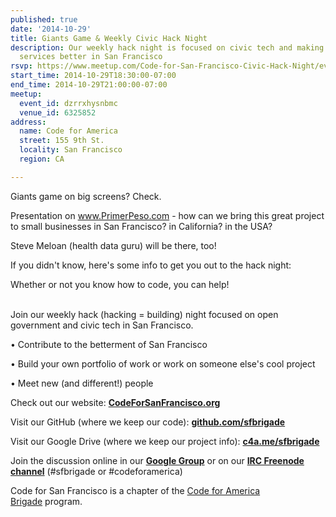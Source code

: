 ```yaml
---
published: true
date: '2014-10-29'
title: Giants Game & Weekly Civic Hack Night
description: Our weekly hack night is focused on civic tech and making government
  services better in San Francisco
rsvp: https://www.meetup.com/Code-for-San-Francisco-Civic-Hack-Night/events/201350442/
start_time: 2014-10-29T18:30:00-07:00
end_time: 2014-10-29T21:00:00-07:00
meetup:
  event_id: dzrrxhysnbmc
  venue_id: 6325852
address:
  name: Code for America
  street: 155 9th St.
  locality: San Francisco
  region: CA

---
```

<!-- imported via scripts/generate-events-from-meetup -->
<p>Giants game on big screens? Check. </p> <p>Presentation on <a href="http://www.PrimerPeso.com">www.PrimerPeso.com</a> - how can we bring this great project to small businesses in San Francisco? in California? in the USA?</p> <p>Steve Meloan (health data guru) will be there, too!</p> <p>


If you didn't know, here's some info to get you out to the hack night:</p> <p>Whether or not you know how to code, you can help! </p> <p><br/>Join our weekly hack (hacking = building) night focused on open government and civic tech in San Francisco. </p> <p>• Contribute to the betterment of San Francisco</p> <p>• Build your own portfolio of work or work on someone else's cool project</p> <p>• Meet new (and different!) people</p> <p>


Check out our website: <a href="http://www.codeforsanfrancisco.org"><b>CodeForSanFrancisco.org</b></a></p> <p>Visit our GitHub (where we keep our code): <a href="https://www.github.com/sfbrigade"><b>github.com/sfbrigade</b></a></p> <p>Visit our Google Drive (where we keep our project info): <a href="http://c4a.me/sfbrigade"><b>c4a.me/sfbrigade</b></a></p> <p>Join the discussion online in our <a href="https://groups.google.com/forum/#!forum/code-for-san-francisco"><b>Google Group</b></a> or on our <a href="http://webchat.freenode.net/"><b>IRC Freenode channel</b></a> (#sfbrigade or #codeforamerica) </p> <p>


Code for San Francisco is a chapter of the <a href="http://brigade.codeforamerica.org/">Code for America Brigade</a> program.</p> 
